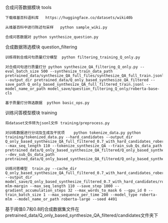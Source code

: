 合成问答数据模块    tools

    下载维基百科语料库   https://huggingface.co/datasets/wiki40b

    从维基百科中进行陈述句采样   python sample_wiki.py

    合成问答数据对 python synthesize_question.py

合成数据筛选模块   question_filtering

    训练得到合成问句质量打分模型  python filtering_training_Q_only.py
    
    对合成问句进行质量打分 python synthesize_QA_filtering_Q_only.py --eval_batch_size 500 --synthesize_train_data_path pretrained_data/synthesize_QA_full_files/synthesize_QA_full_train.jsonl --output_dir pretrained_data/Q_only_based_synthesize_QA_filtered --save_path Q_only_based_synthesize_QA_full_filtered_train.jsonl --model_name_or_path model_save/question_filtering_Q_only/roberta-base-cls
    
    基于质量打分筛选数据  python basic_ops.py

训练问答模型模块    training

    将dataset文件转为jsonl文件 training/preprocess.py
    
    对训练数据进行分词及生成及干扰项    python tokenize_data.py python training/tokenized_data.py --hard_candidates --output_dir Q_only_based_synthesize_QA_full_filtered_0.7_with_hard_candidates_roberta --max_seq_length 110 --tokenize_synthesize_QA --train_sub_Qs_data_path pretrained_data/Q_only_based_synthesize_QA_filtered/Q_only_based_synthesize_QA_full_train_high_quality_0.7.jsonl --dev_sub_Qs_data_path pretrained_data/Q_only_based_synthesize_QA_filtered/Q_only_based_synthesize_QA_full_test_high_quality_0.7.jsonl
    
    训练问答模型  train.py --cache_dir Q_only_based_synthesize_QA_full_filtered_0.7_with_hard_candidates_roberta --output_dir model_save/Q_only_based_synthesize_filtered_0.7_with_hard_candidates/roberta-mlm-margin --max_seq_length 110 --save_step 1000 --gradient_accumulation_steps 32 --max_words_to_mask 6 --gpu_id 0 --train_batch_size 1 --max_sequence_per_time 200 --model_type roberta-mlm --model_name_or_path roberta-large --seed 4491

基于阈值0.7和0.8的合成数据集文件在pretrained_data/Q_only_based_synthesize_QA_filtered/candidates文件夹下